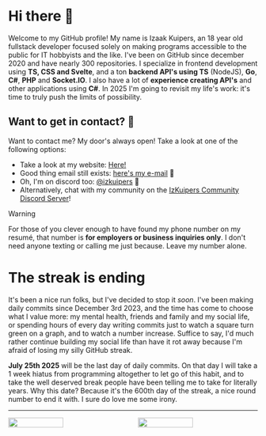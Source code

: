 # Hi there 👋

Welcome to my GitHub profile! My name is Izaak Kuipers, an 18 year old fullstack developer focused solely on making programs accessible to the public for IT hobbyists and the like. I've been on GitHub since december 2020 and have nearly 300 repositories. I specialize in frontend development using **TS, CSS and Svelte**, and a ton **backend API's using TS** (NodeJS), **Go**, **C#**, **PHP** and **Socket.IO**. I also have a lot of **experience creating API's** and other applications using **C#**. In 2025 I'm going to revisit my life's work: it's time to truly push the limits of possibility.

## Want to get in contact? 📧

Want to contact me? My door's always open! Take a look at one of the following options:

- Take a look at my website: [Here!](https://izkuipers.nl)
- Good thing email still exists: [here's my e-mail](mailto:izaak.kuipers@gmail.com) 📧
- Oh, I'm on discord too: [@izkuipers](https://discordapp.com/users/656469722526908427) 💬
- Alternatively, chat with my community on the [IzKuipers Community Discord Server](https://discord.gg/WW3KXHUFgj)!

> [!WARNING]
> For those of you clever enough to have found my phone number on my resumé, that number is **for employers or business inquiries only**. I don't need anyone texting or calling me just because. Leave my number alone.

# The streak is ending
It's been a nice run folks, but I've decided to stop it _soon_. I've been making daily commits since December 3rd 2023, and the time has come to choose what I value more: my mental health, friends and family and my social life, or spending hours of every day writing commits just to watch a square turn green on a graph, and to watch a number increase. Suffice to say, I'd much rather continue building my social life than have it rot away because I'm afraid of losing my silly GitHub streak.

**July 25th 2025** will be the last day of daily commits. On that day I will take a 1 week hiatus from programming altogether to let go of this habit, and to take the well deserved break people have been telling me to take for literally years. Why this date? Because it's the 600th day of the streak, a nice round number to end it with. I sure do love me some irony.

---

<div style="display: flex; align-items: center; gap: 20px; flex-wrap: wrap;">

<img src="https://streak-stats.demolab.com/?user=IzKuipers" style="width: calc(50% - 10px)">
<img src="https://github-readme-stats.vercel.app/api?username=IzKuipers&show_icons=true&count_private=true" style="width: calc(50% - 10px)">

</div>
